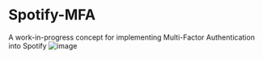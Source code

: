 # Spotify-MFA
A work-in-progress concept for implementing Multi-Factor Authentication into Spotify
![image](https://user-images.githubusercontent.com/18677171/144533555-0f2ff884-bdc2-4482-8034-d420ea3d7bae.png)

